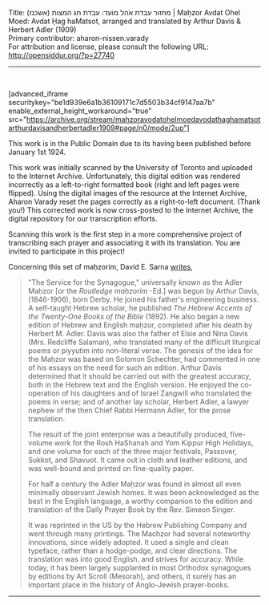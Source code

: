 <html>
<head></head>
<body>
Title: מחזור עבדת אֹהל מוֹעד: עבדת חג המצות (אשכנז)‏ | Maḥzor Avdat Ohel Moed: Avdat Ḥag haMatsot, arranged and translated by Arthur Davis & Herbert Adler (1909)<br />
Primary contributor: aharon-nissen.varady<br />
For attribution and license, please consult the following URL: <a href="http://opensiddur.org/?p=27740">http://opensiddur.org/?p=27740</a>
<p />
<hr />

&nbsp;

[advanced_iframe securitykey="be1d939e6a1b36109171c7d5503b34cf9147aa7b" enable_external_height_workaround="true" src="https://archive.org/stream/mahzoravodatohelmoedavodathaghamatsotarthurdavisandherbertadler1909#page/n0/mode/2up"]

This work is in the Public Domain due to its having been published before January 1st 1924.

This work was initially scanned by the University of Toronto and uploaded to the Internet Archive. Unfortunately, this digital edition was rendered incorrectly as a left-to-right formatted book (right and left pages were flipped). Using the digital images of the resource at the Internet Archive, Aharon Varady reset the pages correctly as a right-to-left document. (Thank you!) This corrected work is now cross-posted to the Internet Archive, the digital repository for our transcription efforts.

Scanning this work is the first step in a more comprehensive project of transcribing each prayer and associating it with its translation. You are invited to participate in this project!

Concerning this set of maḥzorim, David E. Sarna <a href="https://www.amazon.com/gp/customer-reviews/R1ZFBFD344F6EP/ref=cm_cr_dp_d_rvw_ttl?ie=UTF8&ASIN=B003LZNFSK">writes</a>,

<blockquote>"The Service for the Synagogue," universally known as the Adler Maḥzor [or the <em>Routledge maḥzorim</em> -Ed.] was begun by Arthur Davis, (1846-1906), born Derby. He joined his father's engineering business. A self-taught Hebrew scholar, he published <em>The Hebrew Accents of the Twenty-One Books of the Bible</em> (1892). He also began a new edition of Hebrew and English maḥzor, completed after his death by Herbert M. Adler. Davis was also the father of Elsie and Nina Davis (Mrs. Redcliffe Salaman), who translated many of the difficult liturgical poems or piyyutim into non-literal verse. The genesis of the idea for the Maḥzor was based on Solomon Schechter, had commented in one of his essays on the need for such an edition. Arthur Davis determined that it should be carried out with the greatest accuracy, both in the Hebrew text and the English version. He enjoyed the co-operation of his daughters and of Israel Zangwill who translated the poems in verse; and of another lay scholar, Herbert Adler, a lawyer nephew of the then Chief Rabbi Hermann Adler, for the prose translation.

The result of the joint enterprise was a beautifully produced, five-volume work for the Rosh HaShanah and Yom Kippur High Holidays, and one volume for each of the three major festivals, Passover, Sukkot, and Shavuot. It came out in cloth and leather editions, and was well-bound and printed on fine-quality paper.

For half a century the Adler Maḥzor was found in almost all even minimally observant Jewish homes. It was been acknowledged as the best in the English language, a worthy companion to the edition and translation of the Daily Prayer Book by the Rev. Simeon Singer.

It was reprinted in the US by the Hebrew Publishing Company and went through many printings. The Machzor had several noteworthy innovations, since widely adopted. It used a single and clean typeface, rather than a hodge-podge, and clear directions. The translation was into good English, and strives for accuracy. While today, it has been largely supplanted in most Orthodox synagogues by editions by Art Scroll (Mesorah), and others, it surely has an important place in the history of Anglo-Jewish prayer-books.</blockquote>

<hr />
</body>
</html>